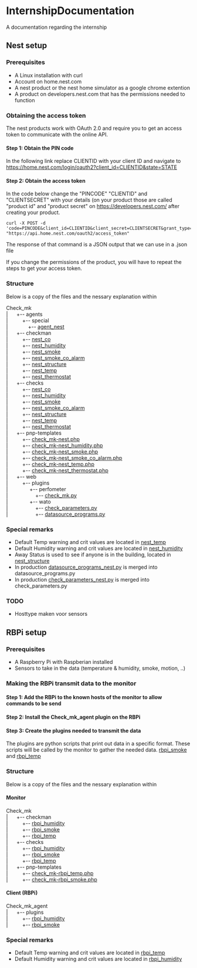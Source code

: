 # InternshipDocumentation
A documentation regarding the internship
## Nest setup
### Prerequisites
* A Linux installation with curl
* Account on home.nest.com
* A nest product or the nest home simulator as a google chrome extention
* A product on developers.nest.com that has the permissions needed to function

### Obtaining the access token
The nest products work with OAuth 2.0 and require you to get an access token to communicate with the online API.
#### Step 1: Obtain the PIN code
In the following link replace CLIENTID with your client ID and navigate to https://home.nest.com/login/oauth2?client_id=CLIENTID&state=STATE
#### Step 2: Obtain the access token
In the code below change the "PINCODE" "CLIENTID" and "CLIENTSECRET" with your details (on your product those are called "product id" and "product secret" on https://developers.nest.com/ after creating your product.
~~~~
curl -X POST -d 'code=PINCODE&client_id=CLIENTID&client_secret=CLIENTSECRET&grant_type=authorization_code' "https://api.home.nest.com/oauth2/access_token" 	
~~~~
The response of that command is a JSON output that we can use in a .json file

If you change the permissions of the product, you will have to repeat the steps to get your access token.

### Structure
Below is a copy of the files and the nessary explanation within

Check_mk<br />
|&nbsp;&nbsp;&nbsp;&nbsp;&nbsp;&nbsp;+-- agents<br />
|&nbsp;&nbsp;&nbsp;&nbsp;&nbsp;&nbsp;&nbsp;&nbsp;&nbsp;&nbsp;+-- special<br />
|&nbsp;&nbsp;&nbsp;&nbsp;&nbsp;&nbsp;&nbsp;&nbsp;&nbsp;&nbsp;&nbsp;&nbsp;&nbsp;&nbsp;+-- [agent_nest](/source/agents/special/agent_nest)<br />
|&nbsp;&nbsp;&nbsp;&nbsp;&nbsp;&nbsp;+-- checkman<br />
|&nbsp;&nbsp;&nbsp;&nbsp;&nbsp;&nbsp;&nbsp;&nbsp;&nbsp;&nbsp;+-- [nest_co](/source/checkman/nest_co)<br />
|&nbsp;&nbsp;&nbsp;&nbsp;&nbsp;&nbsp;&nbsp;&nbsp;&nbsp;&nbsp;+-- [nest_humidity](/source/checkman/nest_humidity)<br />
|&nbsp;&nbsp;&nbsp;&nbsp;&nbsp;&nbsp;&nbsp;&nbsp;&nbsp;&nbsp;+-- [nest_smoke](/source/checkman/nest_smoke)<br />
|&nbsp;&nbsp;&nbsp;&nbsp;&nbsp;&nbsp;&nbsp;&nbsp;&nbsp;&nbsp;+-- [nest_smoke_co_alarm](/source/checkman/nest_smoke_co_alarm)<br />
|&nbsp;&nbsp;&nbsp;&nbsp;&nbsp;&nbsp;&nbsp;&nbsp;&nbsp;&nbsp;+-- [nest_structure](/source/checkman/nest_structure)<br />
|&nbsp;&nbsp;&nbsp;&nbsp;&nbsp;&nbsp;&nbsp;&nbsp;&nbsp;&nbsp;+-- [nest_temp](/source/checkman/nest_temp)<br />
|&nbsp;&nbsp;&nbsp;&nbsp;&nbsp;&nbsp;&nbsp;&nbsp;&nbsp;&nbsp;+-- [nest_thermostat](/source/checkman/nest_thermostat)<br />
|&nbsp;&nbsp;&nbsp;&nbsp;&nbsp;&nbsp;+-- checks<br />
|&nbsp;&nbsp;&nbsp;&nbsp;&nbsp;&nbsp;&nbsp;&nbsp;&nbsp;&nbsp;+-- [nest_co](/source/checks/nest_co)<br />
|&nbsp;&nbsp;&nbsp;&nbsp;&nbsp;&nbsp;&nbsp;&nbsp;&nbsp;&nbsp;+-- [nest_humidity](/source/checks/nest_humidity)<br />
|&nbsp;&nbsp;&nbsp;&nbsp;&nbsp;&nbsp;&nbsp;&nbsp;&nbsp;&nbsp;+-- [nest_smoke](/source/checks/nest_smoke)<br />
|&nbsp;&nbsp;&nbsp;&nbsp;&nbsp;&nbsp;&nbsp;&nbsp;&nbsp;&nbsp;+-- [nest_smoke_co_alarm](/source/checks/nest_smoke_co_alarm)<br />
|&nbsp;&nbsp;&nbsp;&nbsp;&nbsp;&nbsp;&nbsp;&nbsp;&nbsp;&nbsp;+-- [nest_structure](/source/checks/nest_structure)<br />
|&nbsp;&nbsp;&nbsp;&nbsp;&nbsp;&nbsp;&nbsp;&nbsp;&nbsp;&nbsp;+-- [nest_temp](/source/checks/nest_temp)<br />
|&nbsp;&nbsp;&nbsp;&nbsp;&nbsp;&nbsp;&nbsp;&nbsp;&nbsp;&nbsp;+-- [nest_thermostat](/source/checks/nest_thermostat)<br />
|&nbsp;&nbsp;&nbsp;&nbsp;&nbsp;&nbsp;+-- pnp-templates<br />
|&nbsp;&nbsp;&nbsp;&nbsp;&nbsp;&nbsp;&nbsp;&nbsp;&nbsp;&nbsp;+-- [check_mk-nest.php](/source/pnp-templates/check_mk-nest.php)<br />
|&nbsp;&nbsp;&nbsp;&nbsp;&nbsp;&nbsp;&nbsp;&nbsp;&nbsp;&nbsp;+-- [check_mk-nest_humidity.php](/source/pnp-templates/check_mk-nest_humidity.php)<br />
|&nbsp;&nbsp;&nbsp;&nbsp;&nbsp;&nbsp;&nbsp;&nbsp;&nbsp;&nbsp;+-- [check_mk-nest_smoke.php](/source/pnp-templates/check_mk-nest_smoke.php)<br />
|&nbsp;&nbsp;&nbsp;&nbsp;&nbsp;&nbsp;&nbsp;&nbsp;&nbsp;&nbsp;+-- [check_mk-nest_smoke_co_alarm.php](/source/pnp-templates/check_mk-nest_smoke_co_alarm.php)<br />
|&nbsp;&nbsp;&nbsp;&nbsp;&nbsp;&nbsp;&nbsp;&nbsp;&nbsp;&nbsp;+-- [check_mk-nest_temp.php](/source/pnp-templates/check_mk-nest_temp.php)<br />
|&nbsp;&nbsp;&nbsp;&nbsp;&nbsp;&nbsp;&nbsp;&nbsp;&nbsp;&nbsp;+-- [check_mk-nest_thermostat.php](/source/pnp-templates/check_mk-nest_thermostat.php)<br />
|&nbsp;&nbsp;&nbsp;&nbsp;&nbsp;&nbsp;+-- web<br />
|&nbsp;&nbsp;&nbsp;&nbsp;&nbsp;&nbsp;&nbsp;&nbsp;&nbsp;&nbsp;+-- plugins<br />
|&nbsp;&nbsp;&nbsp;&nbsp;&nbsp;&nbsp;&nbsp;&nbsp;&nbsp;&nbsp;&nbsp;&nbsp;&nbsp;&nbsp;&nbsp;+-- perfometer<br />
|&nbsp;&nbsp;&nbsp;&nbsp;&nbsp;&nbsp;&nbsp;&nbsp;&nbsp;&nbsp;&nbsp;&nbsp;&nbsp;&nbsp;&nbsp;&nbsp;&nbsp;&nbsp;&nbsp;+-- [check_mk.py](/source/web/plugins/perfometer/nest_thermostat.py)<br />
|&nbsp;&nbsp;&nbsp;&nbsp;&nbsp;&nbsp;&nbsp;&nbsp;&nbsp;&nbsp;&nbsp;&nbsp;&nbsp;&nbsp;&nbsp;+-- wato<br />
|&nbsp;&nbsp;&nbsp;&nbsp;&nbsp;&nbsp;&nbsp;&nbsp;&nbsp;&nbsp;&nbsp;&nbsp;&nbsp;&nbsp;&nbsp;&nbsp;&nbsp;&nbsp;&nbsp;+-- [check_parameters.py](/source/web/plugins/wato/check_parameters_nest.py)<br />
|&nbsp;&nbsp;&nbsp;&nbsp;&nbsp;&nbsp;&nbsp;&nbsp;&nbsp;&nbsp;&nbsp;&nbsp;&nbsp;&nbsp;&nbsp;&nbsp;&nbsp;&nbsp;&nbsp;+-- [datasource_programs.py](/source/web/plugins/wato/datasource_programs_nest.py)<br />

### Special remarks
* Default Temp warning and crit values are located in [nest_temp](/source/checks/nest_temp)
* Default Humidity warning and crit values are located in [nest_humidity](/source/checks/nest_humidity)
* Away Status is used to see if anyone is in the building, located in [nest_structure](/source/checkman/nest_structure)
* In production [datasource_programs_nest.py](/source/web/plugins/wato/datasource_programs_nest.py) is merged into datasource_programs.py
* In production [check_parameters_nest.py](/source/web/plugins/wato/check_parameters_nest.py) is merged into check_parameters.py

### TODO
* Hosttype maken voor sensors

## RBPi setup

### Prerequisites
* A Raspberry Pi with Raspberian installed
* Sensors to take in the data (temperature & humidity, smoke, motion, ..)

### Making the RBPi transmit data to the monitor

#### Step 1: Add the RBPi to the known hosts of the monitor to allow commands to be send

#### Step 2: Install the Check_mk_agent plugin on the RBPi

#### Step 3: Create the plugins needed to transmit the data
The plugins are python scripts that print out data in a specific format. These scripts will be called by the monitor to gather the needed data. [rbpi_smoke](/rbpi/check_mk_agent/plugins/rbpi_smoke.py) and [rbpi_temp](/rbpi/check_mk_agent/plugins/rbpi_temp.py)

### Structure
Below is a copy of the files and the nessary explanation within

#### Monitor
Check_mk<br />
|&nbsp;&nbsp;&nbsp;&nbsp;&nbsp;&nbsp;+-- checkman<br />
|&nbsp;&nbsp;&nbsp;&nbsp;&nbsp;&nbsp;&nbsp;&nbsp;&nbsp;&nbsp;+-- [rbpi_humidity](/source/checkman/rbpi_humidity)<br />
|&nbsp;&nbsp;&nbsp;&nbsp;&nbsp;&nbsp;&nbsp;&nbsp;&nbsp;&nbsp;+-- [rbpi_smoke](/source/checkman/rbpi_smoke)<br />
|&nbsp;&nbsp;&nbsp;&nbsp;&nbsp;&nbsp;&nbsp;&nbsp;&nbsp;&nbsp;+-- [rbpi_temp](/source/checkman/rbpi_temp)<br />
|&nbsp;&nbsp;&nbsp;&nbsp;&nbsp;&nbsp;+-- checks<br />
|&nbsp;&nbsp;&nbsp;&nbsp;&nbsp;&nbsp;&nbsp;&nbsp;&nbsp;&nbsp;+-- [rbpi_humidity](/source/checks/rbpi_humidity)<br />
|&nbsp;&nbsp;&nbsp;&nbsp;&nbsp;&nbsp;&nbsp;&nbsp;&nbsp;&nbsp;+-- [rbpi_smoke](/source/checks/rbpi_smoke)<br />
|&nbsp;&nbsp;&nbsp;&nbsp;&nbsp;&nbsp;&nbsp;&nbsp;&nbsp;&nbsp;+-- [rbpi_temp](/source/checks/rbpi_temp)<br />
|&nbsp;&nbsp;&nbsp;&nbsp;&nbsp;&nbsp;+-- pnp-templates<br />
|&nbsp;&nbsp;&nbsp;&nbsp;&nbsp;&nbsp;&nbsp;&nbsp;&nbsp;&nbsp;+-- [check_mk-rbpi_temp.php](/source/pnp-templates/check_mk-rbpi_temp.php)<br />
|&nbsp;&nbsp;&nbsp;&nbsp;&nbsp;&nbsp;&nbsp;&nbsp;&nbsp;&nbsp;+-- [check_mk-rbpi_smoke.php](/source/pnp-templates/check_mk-rbpi_smoke.php)<br />
#### Client (RBPi)
Check_mk_agent<br />
|&nbsp;&nbsp;&nbsp;&nbsp;&nbsp;&nbsp;+-- plugins<br />
|&nbsp;&nbsp;&nbsp;&nbsp;&nbsp;&nbsp;&nbsp;&nbsp;&nbsp;&nbsp;+-- [rbpi_humidity](/rbpi/check_mk_agent/plugins/rbpi_temp.py)<br />
|&nbsp;&nbsp;&nbsp;&nbsp;&nbsp;&nbsp;&nbsp;&nbsp;&nbsp;&nbsp;+-- [rbpi_smoke](/rbpi/check_mk_agent/plugins/rbpi_smoke.py)<br />

### Special remarks
* Default Temp warning and crit values are located in [rbpi_temp](/source/checks/rbpi_temp)
* Default Humidity warning and crit values are located in [rbpi_humidity](/source/checks/rbpi_humidity)
